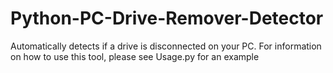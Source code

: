 # Python-PC-Drive-Remover-Detector
Automatically detects if a drive is disconnected on your PC. For information on how to use this tool, please see Usage.py for an example
